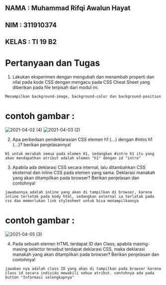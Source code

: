 ## NAMA     : Muhammad Rifqi Awalun Hayat
## NIM      : 311910374
## KELAS    : TI 19 B2

# Pertanyaan dan Tugas 

1. Lakukan eksperimen dengan mengubah dan menambah properti dan nilai pada kode CSS dengan mengacu pada CSS Cheat Sheet yang diberikan pada file terpisah dari modul ini. 
```
Menampilkan background-image, background-color dan background-position
```
# contoh gambar :
![2021-04-02 (4)](https://user-images.githubusercontent.com/81462436/113572559-a5e22000-9642-11eb-838e-a491e5daad03.png)
![2021-04-03 (2)](https://user-images.githubusercontent.com/81462436/113572565-a8447a00-9642-11eb-8c50-8afc72e0cb28.png)

2. Apa perbedaan pendeklarasian CSS elemen h1 {...} dengan #intro h1 {...}? berikan penjelasannya! 
```
H1 untuk merubah semua pada elemen H1, sedangkan #intro h1 itu yang akan mendapatkan atribut adalah elemen "h1" dengan id "intro"
```
3. Apabila ada deklarasi CSS secara internal, lalu ditambahkan CSS eksternal dan inline CSS pada elemen yang sama. Deklarasi manakah yang akan ditampilkan pada browser? Berikan penjelasan dan contohnya! 
```
jawabannya adalah inline yang akan di tampilkan di browser, karena inline terletak pada body html, sedangkan external ia terlatak pada css dan memerlukan link stylesheet untuk bisa menampilkannya
```
# contoh gambar :
![2021-04-05 (3)](https://user-images.githubusercontent.com/81462436/113592614-96250480-965f-11eb-9407-fe6765050a13.png)

4. Pada sebuah elemen HTML terdapat ID dan Class, apabila masing-masing selector tersebut terdapat deklarasi CSS, maka deklarasi manakah yang akan ditampilkan pada browser? Berikan penjelasan dan contohnya! 
```
jawaban nya adalah class ID yang akan di tampilkan pada browser karena class id secara individu mewakili sebua atribut. contohnya ada pada button "Informasi selengkapnya"
```